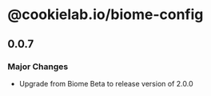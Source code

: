 # @cookielab.io/biome-config

## 0.0.7

### Major Changes

- Upgrade from Biome Beta to release version of 2.0.0
